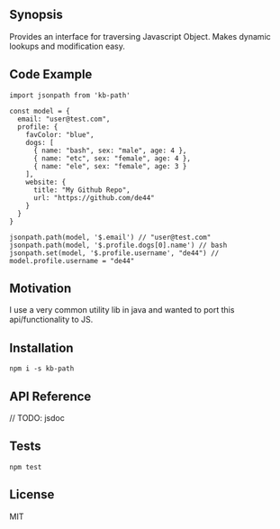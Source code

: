 ## Synopsis

Provides an interface for traversing Javascript Object. Makes dynamic lookups and modification easy.

## Code Example

```
import jsonpath from 'kb-path'

const model = {
  email: "user@test.com",
  profile: {
    favColor: "blue",
    dogs: [
      { name: "bash", sex: "male", age: 4 },
      { name: "etc", sex: "female", age: 4 },
      { name: "ele", sex: "female", age: 3 }
    ],
    website: {
      title: "My Github Repo",
      url: "https://github.com/de44"
    }
  }
}

jsonpath.path(model, '$.email') // "user@test.com"
jsonpath.path(model, '$.profile.dogs[0].name') // bash
jsonpath.set(model, '$.profile.username', "de44") // model.profile.username = "de44"
```

## Motivation

I use a very common utility lib in java and wanted to port this api/functionality to JS.

## Installation

`npm i -s kb-path`

## API Reference

// TODO: jsdoc

## Tests

`npm test`

## License

MIT
